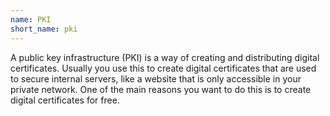```yaml
---
name: PKI
short_name: pki
---
```

A public key infrastructure (PKI) is a way of creating and distributing digital certificates. Usually you use this to create digital certificates that are used to secure internal servers, like a website that is only accessible in your private network. One of the main reasons you want to do this is to create digital certificates for free.